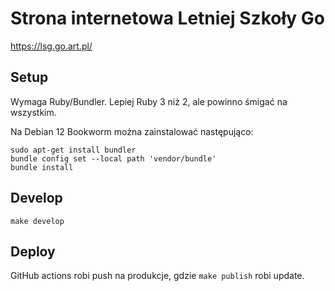 # Strona internetowa Letniej Szkoły Go

https://lsg.go.art.pl/

## Setup

Wymaga Ruby/Bundler. Lepiej Ruby 3 niż 2, ale powinno śmigać na wszystkim.

Na Debian 12 Bookworm można zainstalować następująco:

```
sudo apt-get install bundler
bundle config set --local path 'vendor/bundle'
bundle install
```

## Develop

```
make develop
```

## Deploy

GitHub actions robi push na produkcje, gdzie `make publish` robi update.

